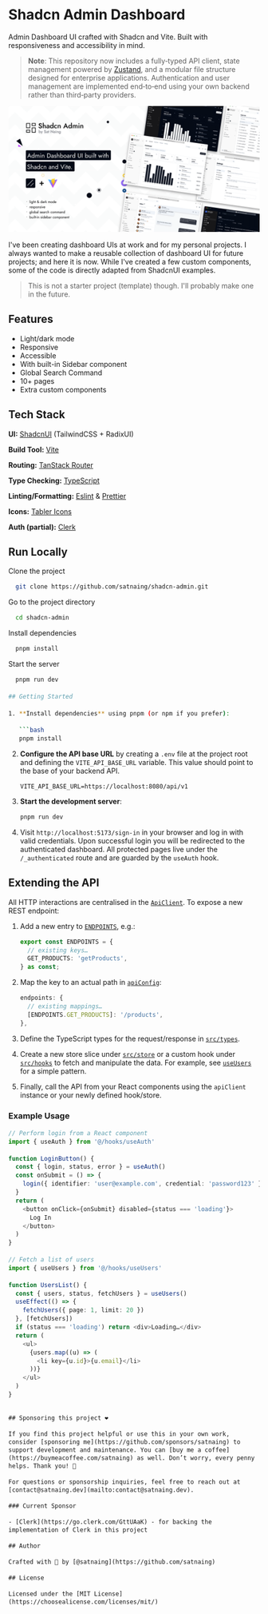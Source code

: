 # Shadcn Admin Dashboard

Admin Dashboard UI crafted with Shadcn and Vite. Built with responsiveness and accessibility in mind.

> **Note**: This repository now includes a fully‑typed API client, state management powered by
> [Zustand](https://github.com/pmndrs/zustand), and a modular file structure designed for
> enterprise applications. Authentication and user management are implemented end‑to‑end using
> your own backend rather than third‑party providers.

![alt text](public/images/shadcn-admin.png)

I've been creating dashboard UIs at work and for my personal projects. I always wanted to make a reusable collection of dashboard UI for future projects; and here it is now. While I've created a few custom components, some of the code is directly adapted from ShadcnUI examples.

> This is not a starter project (template) though. I'll probably make one in the future.

## Features

- Light/dark mode
- Responsive
- Accessible
- With built-in Sidebar component
- Global Search Command
- 10+ pages
- Extra custom components

## Tech Stack

**UI:** [ShadcnUI](https://ui.shadcn.com) (TailwindCSS + RadixUI)

**Build Tool:** [Vite](https://vitejs.dev/)

**Routing:** [TanStack Router](https://tanstack.com/router/latest)

**Type Checking:** [TypeScript](https://www.typescriptlang.org/)

**Linting/Formatting:** [Eslint](https://eslint.org/) & [Prettier](https://prettier.io/)

**Icons:** [Tabler Icons](https://tabler.io/icons)

**Auth (partial):** [Clerk](https://go.clerk.com/GttUAaK)

## Run Locally

Clone the project

```bash
  git clone https://github.com/satnaing/shadcn-admin.git
```

Go to the project directory

```bash
  cd shadcn-admin
```

Install dependencies

```bash
  pnpm install
```

Start the server

```bash
  pnpm run dev

## Getting Started

1. **Install dependencies** using pnpm (or npm if you prefer):

   ```bash
   pnpm install
   ```

2. **Configure the API base URL** by creating a `.env` file at the project root and defining
   the `VITE_API_BASE_URL` variable. This value should point to the base of your backend API.

   ```env
   VITE_API_BASE_URL=https://localhost:8080/api/v1
   ```

3. **Start the development server**:

   ```bash
   pnpm run dev
   ```

4. Visit `http://localhost:5173/sign-in` in your browser and log in with valid credentials.
   Upon successful login you will be redirected to the authenticated dashboard. All protected
   pages live under the `/_authenticated` route and are guarded by the `useAuth` hook.

## Extending the API

All HTTP interactions are centralised in the [`ApiClient`](./src/api/ApiClient.ts). To
expose a new REST endpoint:

1. Add a new entry to [`ENDPOINTS`](./src/constants/endpoints.ts), e.g.:

   ```ts
   export const ENDPOINTS = {
     // existing keys…
     GET_PRODUCTS: 'getProducts',
   } as const;
   ```

2. Map the key to an actual path in [`apiConfig`](./src/config/api.ts):

   ```ts
   endpoints: {
     // existing mappings…
     [ENDPOINTS.GET_PRODUCTS]: '/products',
   },
   ```

3. Define the TypeScript types for the request/response in [`src/types`](./src/types).

4. Create a new store slice under [`src/store`](./src/store) or a custom hook under
   [`src/hooks`](./src/hooks) to fetch and manipulate the data. For example, see
   [`useUsers`](./src/hooks/useUsers.ts) for a simple pattern.

5. Finally, call the API from your React components using the `apiClient` instance or your
   newly defined hook/store.

### Example Usage

```ts
// Perform login from a React component
import { useAuth } from '@/hooks/useAuth'

function LoginButton() {
  const { login, status, error } = useAuth()
  const onSubmit = () => {
    login({ identifier: 'user@example.com', credential: 'password123' })
  }
  return (
    <button onClick={onSubmit} disabled={status === 'loading'}>
      Log In
    </button>
  )
}

// Fetch a list of users
import { useUsers } from '@/hooks/useUsers'

function UsersList() {
  const { users, status, fetchUsers } = useUsers()
  useEffect(() => {
    fetchUsers({ page: 1, limit: 20 })
  }, [fetchUsers])
  if (status === 'loading') return <div>Loading…</div>
  return (
    <ul>
      {users.map((u) => (
        <li key={u.id}>{u.email}</li>
      ))}
    </ul>
  )
}
```
```

## Sponsoring this project ❤️

If you find this project helpful or use this in your own work, consider [sponsoring me](https://github.com/sponsors/satnaing) to support development and maintenance. You can [buy me a coffee](https://buymeacoffee.com/satnaing) as well. Don’t worry, every penny helps. Thank you! 🙏

For questions or sponsorship inquiries, feel free to reach out at [contact@satnaing.dev](mailto:contact@satnaing.dev).

### Current Sponsor

- [Clerk](https://go.clerk.com/GttUAaK) - for backing the implementation of Clerk in this project

## Author

Crafted with 🤍 by [@satnaing](https://github.com/satnaing)

## License

Licensed under the [MIT License](https://choosealicense.com/licenses/mit/)
